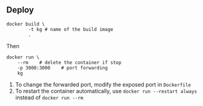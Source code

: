 ## Deploy 

```
docker build \
        -t kg # name of the build image
        .
```

Then

```
docker run \
    --rm    # delete the container if stop
    -p 3000:3000    # port forwarding
    kg
```

1. To change the forwarded port, modify the exposed port in `Dockerfile`
2. To restart the container automatically, use `docker run --restart always` instead of `docker run --rm`